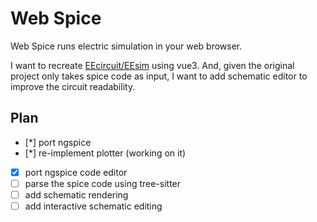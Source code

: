 # Web Spice

Web Spice runs electric simulation in your web browser.

I want to recreate [EEcircuit/EEsim](https://github.com/eelab-dev/EEcircuit) using vue3. And, given the original project only takes spice code as input, I want to add schematic editor to improve the circuit readability.

## Plan
- [*] port ngspice
- [*] re-implement plotter (working on it)
- [x] port ngspice code editor
- [ ] parse the spice code using tree-sitter
- [ ] add schematic rendering
- [ ] add interactive schematic editing
